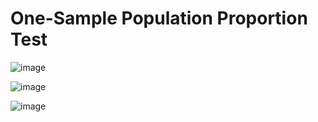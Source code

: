 # One-Sample Population Proportion Test

![image](https://github.com/user-attachments/assets/42c1e827-32c6-4960-ac65-5119d8f975cf)

![image](https://github.com/user-attachments/assets/a580b084-06df-41ac-b342-ffae953dbee6)

![image](https://github.com/user-attachments/assets/cf761127-95f6-4c27-856a-c9e6e3f516d3)
